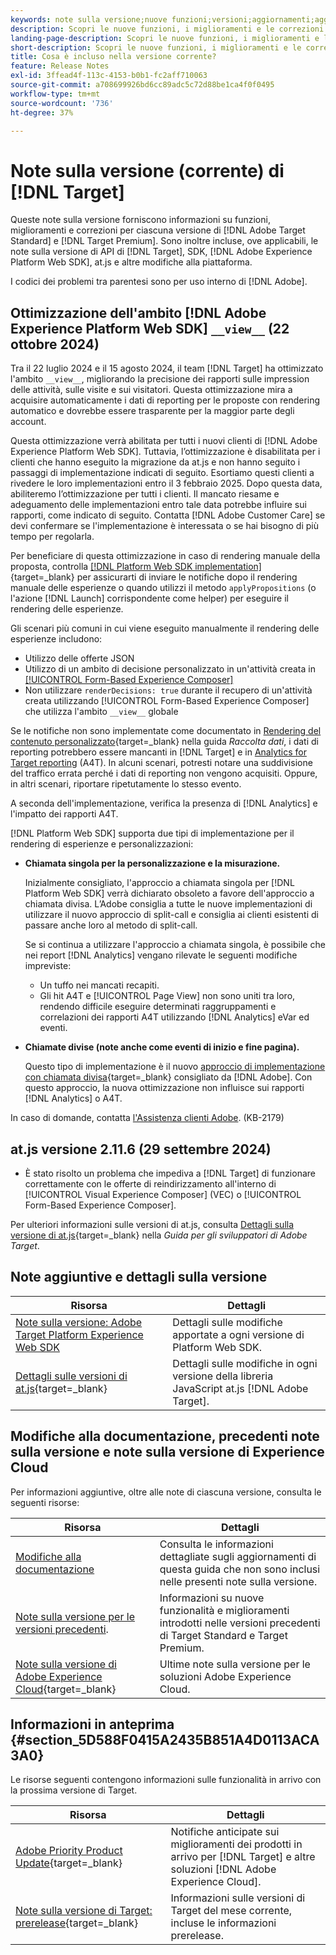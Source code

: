 ```yaml
---
keywords: note sulla versione;nuove funzioni;versioni;aggiornamenti;aggiornamento;versione;miglioramenti;correzioni;correzioni di bug;aggiornamenti,aggiornamenti correnti
description: Scopri le nuove funzioni, i miglioramenti e le correzioni inclusi nella versione corrente di  [!DNL Adobe Target], compresi SDK, API e librerie JavaScript.
landing-page-description: Scopri le nuove funzioni, i miglioramenti e le correzioni inclusi nella versione corrente di  [!DNL Adobe Target].
short-description: Scopri le nuove funzioni, i miglioramenti e le correzioni inclusi nella versione corrente di  [!DNL Adobe Target].
title: Cosa è incluso nella versione corrente?
feature: Release Notes
exl-id: 3ffead4f-113c-4153-b0b1-fc2aff710063
source-git-commit: a708699926bd6cc89adc5c72d88be1ca4f0f0495
workflow-type: tm+mt
source-wordcount: '736'
ht-degree: 37%

---
```


# Note sulla versione (corrente) di [!DNL Target]

Queste note sulla versione forniscono informazioni su funzioni, miglioramenti e correzioni per ciascuna versione di [!DNL Adobe Target Standard] e [!DNL Target Premium]. Sono inoltre incluse, ove applicabili, le note sulla versione di API di [!DNL Target], SDK, [!DNL Adobe Experience Platform Web SDK], at.js e altre modifiche alla piattaforma.

I codici dei problemi tra parentesi sono per uso interno di [!DNL Adobe].

## Ottimizzazione dell&#39;ambito [!DNL Adobe Experience Platform Web SDK] `__view__` (22 ottobre 2024)

Tra il 22 luglio 2024 e il 15 agosto 2024, il team [!DNL Target] ha ottimizzato l&#39;ambito `__view__`, migliorando la precisione dei rapporti sulle impression delle attività, sulle visite e sui visitatori. Questa ottimizzazione mira a acquisire automaticamente i dati di reporting per le proposte con rendering automatico e dovrebbe essere trasparente per la maggior parte degli account.

Questa ottimizzazione verrà abilitata per tutti i nuovi clienti di [!DNL Adobe Experience Platform Web SDK]. Tuttavia, l’ottimizzazione è disabilitata per i clienti che hanno eseguito la migrazione da at.js e non hanno seguito i passaggi di implementazione indicati di seguito. Esortiamo questi clienti a rivedere le loro implementazioni entro il 3 febbraio 2025. Dopo questa data, abiliteremo l’ottimizzazione per tutti i clienti. Il mancato riesame e adeguamento delle implementazioni entro tale data potrebbe influire sui rapporti, come indicato di seguito. Contatta [!DNL Adobe Customer Care] se devi confermare se l&#39;implementazione è interessata o se hai bisogno di più tempo per regolarla.

Per beneficiare di questa ottimizzazione in caso di rendering manuale della proposta, controlla [[!DNL Platform Web SDK implementation]](https://experienceleague.adobe.com/en/docs/target-dev/developer/client-side/aep-web-sdk){target=_blank} per assicurarti di inviare le notifiche dopo il rendering manuale delle esperienze o quando utilizzi il metodo `applyPropositions` (o l&#39;azione [!DNL Launch] corrispondente come helper) per eseguire il rendering delle esperienze.

Gli scenari più comuni in cui viene eseguito manualmente il rendering delle esperienze includono:

* Utilizzo delle offerte JSON
* Utilizzo di un ambito di decisione personalizzato in un&#39;attività creata in [[!UICONTROL Form-Based Experience Composer]](/help/main/c-experiences/form-experience-composer.md)
* Non utilizzare `renderDecisions: true` durante il recupero di un&#39;attività creata utilizzando [!UICONTROL Form-Based Experience Composer] che utilizza l&#39;ambito `__view__` globale

Se le notifiche non sono implementate come documentato in [Rendering del contenuto personalizzato](https://experienceleague.adobe.com/en/docs/experience-platform/web-sdk/personalization/rendering-personalization-content){target=_blank} nella guida *Raccolta dati*, i dati di reporting potrebbero essere mancanti in [!DNL Target] e in [Analytics for Target reporting](/help/main/c-integrating-target-with-mac/a4t/a4t.md) (A4T). In alcuni scenari, potresti notare una suddivisione del traffico errata perché i dati di reporting non vengono acquisiti. Oppure, in altri scenari, riportare ripetutamente lo stesso evento.

A seconda dell&#39;implementazione, verifica la presenza di [!DNL Analytics] e l&#39;impatto dei rapporti A4T.

[!DNL Platform Web SDK] supporta due tipi di implementazione per il rendering di esperienze e personalizzazioni:

* **Chiamata singola per la personalizzazione e la misurazione.**

  Inizialmente consigliato, l&#39;approccio a chiamata singola per [!DNL Platform Web SDK] verrà dichiarato obsoleto a favore dell&#39;approccio a chiamata divisa. L’Adobe consiglia a tutte le nuove implementazioni di utilizzare il nuovo approccio di split-call e consiglia ai clienti esistenti di passare anche loro al metodo di split-call.

  Se si continua a utilizzare l&#39;approccio a chiamata singola, è possibile che nei report [!DNL Analytics] vengano rilevate le seguenti modifiche impreviste:

   * Un tuffo nei mancati recapiti.
   * Gli hit A4T e [!UICONTROL Page View] non sono uniti tra loro, rendendo difficile eseguire determinati raggruppamenti e correlazioni dei rapporti A4T utilizzando [!DNL Analytics] eVar ed eventi.

* **Chiamate divise (note anche come eventi di inizio e fine pagina).**

  Questo tipo di implementazione è il nuovo [approccio di implementazione con chiamata divisa](https://experienceleague.adobe.com/en/docs/experience-platform/web-sdk/use-cases/top-bottom-page-events){target=_blank} consigliato da [!DNL Adobe]. Con questo approccio, la nuova ottimizzazione non influisce sui rapporti [!DNL Analytics] o A4T.

In caso di domande, contatta [l&#39;Assistenza clienti Adobe](/help/main/cmp-resources-and-contact-information.md##reference_ACA3391A00EF467B87930A450050077C). (KB-2179)

## at.js versione 2.11.6 (29 settembre 2024)

* È stato risolto un problema che impediva a [!DNL Target] di funzionare correttamente con le offerte di reindirizzamento all&#39;interno di [!UICONTROL Visual Experience Composer] (VEC) o [!UICONTROL Form-Based Experience Composer].

Per ulteriori informazioni sulle versioni di at.js, consulta [Dettagli sulla versione di at.js](https://experienceleague.adobe.com/en/docs/target-dev/developer/client-side/at-js-implementation/target-atjs-versions){target=_blank} nella *Guida per gli sviluppatori di Adobe Target*.

## Note aggiuntive e dettagli sulla versione

| Risorsa | Dettagli |
|--- |--- |
| [Note sulla versione: Adobe Target Platform Experience Web SDK](https://experienceleague.adobe.com/docs/experience-platform/edge/release-notes.html?lang=it) | Dettagli sulle modifiche apportate a ogni versione di Platform Web SDK. |
| [Dettagli sulle versioni di at.js](https://experienceleague.adobe.com/docs/target-dev/developer/client-side/at-js-implementation/target-atjs-versions.html?lang=it){target=_blank} | Dettagli sulle modifiche in ogni versione della libreria JavaScript at.js [!DNL Adobe Target]. |

## Modifiche alla documentazione, precedenti note sulla versione e note sulla versione di Experience Cloud

Per informazioni aggiuntive, oltre alle note di ciascuna versione, consulta le seguenti risorse:

| Risorsa | Dettagli |
|--- |--- |
| [Modifiche alla documentazione](/help/main/r-release-notes/doc-change.md) | Consulta le informazioni dettagliate sugli aggiornamenti di questa guida che non sono inclusi nelle presenti note sulla versione. |
| [Note sulla versione per le versioni precedenti](/help/main/r-release-notes/release-notes-for-previous-releases.md). | Informazioni su nuove funzionalità e miglioramenti introdotti nelle versioni precedenti di Target Standard e Target Premium. |
| [Note sulla versione di Adobe Experience Cloud](https://experienceleague.adobe.com/docs/release-notes/experience-cloud/current.html?lang=it){target=_blank} | Ultime note sulla versione per le soluzioni Adobe Experience Cloud. |

## Informazioni in anteprima {#section_5D588F0415A2435B851A4D0113ACA3A0}

Le risorse seguenti contengono informazioni sulle funzionalità in arrivo con la prossima versione di Target.

| Risorsa | Dettagli |
|--- |--- |
| [Adobe Priority Product Update](https://www.adobe.com/subscription/priority-product-update.html){target=_blank} | Notifiche anticipate sui miglioramenti dei prodotti in arrivo per [!DNL Target] e altre soluzioni [!DNL Adobe Experience Cloud]. |
| [Note sulla versione di Target: prerelease](/help/main/r-release-notes/target-release-notes.md){target=_blank} | Informazioni sulle versioni di Target del mese corrente, incluse le informazioni prerelease. |
